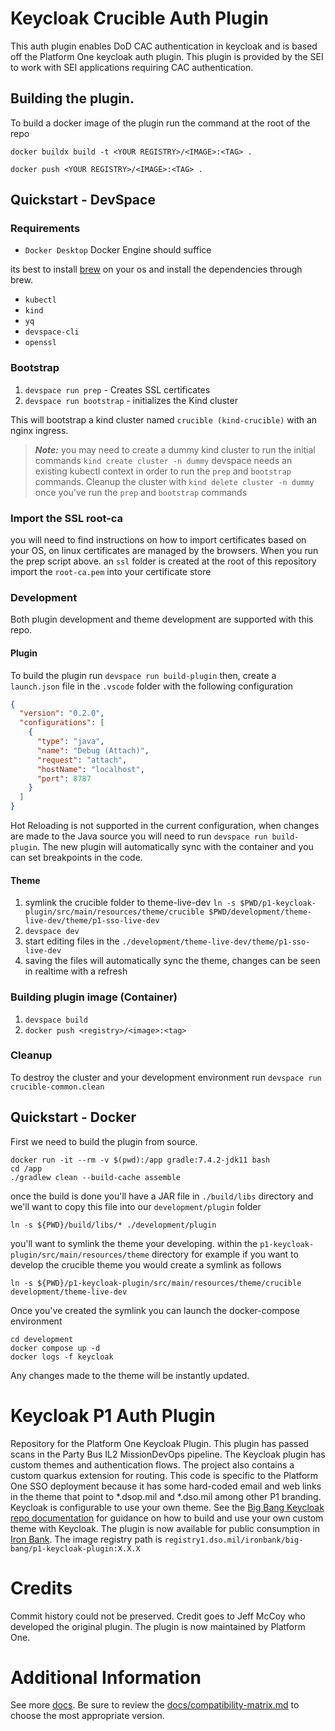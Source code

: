 # Keycloak Crucible Auth Plugin
This auth plugin enables DoD CAC authentication in keycloak and is based off the Platform One keycloak auth plugin. This plugin is provided by the SEI to work with SEI applications requiring CAC authentication.

## Building the plugin. 
To build a docker image of the plugin run the command at the root of the repo 
```
docker buildx build -t <YOUR REGISTRY>/<IMAGE>:<TAG> .
```
```
docker push <YOUR REGISTRY>/<IMAGE>:<TAG> .
```

## Quickstart - DevSpace
### Requirements
- `Docker Desktop` Docker Engine should suffice

its best to install [brew](https://brew.sh) on your os and install the dependencies through brew. 
- `kubectl`
- `kind`
- `yq`
- `devspace-cli`
- `openssl`

### Bootstrap 
1. `devspace run prep` - Creates SSL certificates
1. `devspace run bootstrap` - initializes the Kind cluster

This will bootstrap a kind cluster named `crucible (kind-crucible)` with an nginx ingress.

> **_Note:_** you may need to create a dummy kind cluster to run the initial commands `kind create cluster -n dummy` devspace needs an existing kubectl context in order to run the `prep` and `bootstrap` commands. Cleanup the cluster with `kind delete cluster -n dummy` once you've run the `prep` and `bootstrap` commands



### Import the SSL root-ca 
you will need to find instructions on how to import certificates based on your OS, on linux certificates are managed by the browsers. When you run the prep script above. an `ssl` folder is created at the root of this repository import the `root-ca.pem` into your certificate store 

### Development
Both plugin development and theme development are supported with this repo.
#### Plugin
To build the plugin run `devspace run build-plugin` then, create a `launch.json` file in the `.vscode` folder with the following configuration

```json
{
  "version": "0.2.0",
  "configurations": [
    {
      "type": "java",
      "name": "Debug (Attach)",
      "request": "attach",
      "hostName": "localhost",
      "port": 8787
    }
  ]
}
```
Hot Reloading is not supported in the current configuration, when changes are made to the Java source you will need to run `devspace run build-plugin`. The new plugin will automatically sync with the container and you can set breakpoints in the code.


#### Theme
1. symlink the crucible folder to theme-live-dev `ln -s $PWD/p1-keycloak-plugin/src/main/resources/theme/crucible $PWD/development/theme-live-dev/theme/p1-sso-live-dev` 
1. `devspace dev`
1. start editing files in the `./development/theme-live-dev/theme/p1-sso-live-dev`
1. saving the files will automatically sync the theme, changes can be seen in realtime with a refresh

### Building plugin image (Container)
1. `devspace build`
2. `docker push <registry>/<image>:<tag>`

### Cleanup 
To destroy the cluster and your development environment run 
`devspace run crucible-common.clean`


## Quickstart - Docker
First we need to build the plugin from source. 
```
docker run -it --rm -v $(pwd):/app gradle:7.4.2-jdk11 bash
cd /app
./gradlew clean --build-cache assemble
```
once the build is done you'll have a JAR file in `./build/libs` directory and we'll want to copy this file into our `development/plugin` folder 
```
ln -s ${PWD}/build/libs/* ./development/plugin
```
you'll want to symlink the theme your developing. within the `p1-keycloak-plugin/src/main/resources/theme` directory for example if you want to develop the crucible theme you would create a symlink as follows
```
ln -s ${PWD}/p1-keycloak-plugin/src/main/resources/theme/crucible development/theme-live-dev 
```
Once you've created the symlink you can launch the docker-compose environment 
```
cd development
docker compose up -d 
docker logs -f keycloak
```

Any changes made to the theme will be instantly updated. 

# Keycloak P1 Auth Plugin
Repository for the Platform One Keycloak Plugin. This plugin has passed scans in the Party Bus IL2 MissionDevOps pipeline. The Keycloak plugin has custom themes and authentication flows. The project also contains a custom quarkus extension for routing. This code is specific to the Platform One SSO deployment because it has some hard-coded email and web links in the theme that point to *.dsop.mil and *.dso.mil among other P1 branding. Keycloak is configurable to use your own theme. See the [Big Bang Keycloak repo documentation](https://repo1.dso.mil/big-bang/product/packages/keycloak/-/blob/main/development/README.md) for guidance on how to build and use your own custom theme with Keycloak.
The plugin is now available for public consumption in [Iron Bank](https://ironbank.dso.mil/repomap/details;registry1Path=big-bang%252Fp1-keycloak-plugin). The image registry path is `registry1.dso.mil/ironbank/big-bang/p1-keycloak-plugin:X.X.X`

# Credits
Commit history could not be preserved. Credit goes to Jeff McCoy who developed the original plugin. The plugin is now maintained by Platform One.

# Additional Information
See more [docs](docs/). Be sure to review the [docs/compatibility-matrix.md](docs/compatibility-matrix.md) to choose the most appropriate version.